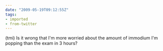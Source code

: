 ```yaml
---
date: "2009-05-19T09:12:55Z"
tags:
- imported
- from-twitter
---
```

\(tmi) Is it wrong that I'm more worried about the amount of immodium I'm popping than the exam in 3 hours?
